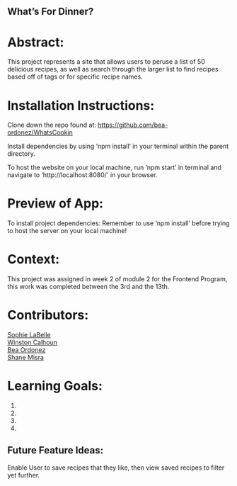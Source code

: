 ## What’s For Dinner?

# Abstract:

This project represents a site that allows users to peruse a list of 50 delicious recipes, as well as search through the larger list to find recipes based off of tags or for specific recipe names.


# Installation Instructions:
Clone down the repo found at: https://github.com/bea-ordonez/WhatsCookin

Install dependencies by using ‘npm install’ in your terminal within the parent directory.

To host the website on your local machine, run ’npm start’ in terminal and navigate to ‘http://localhost:8080/' in your browser.

# Preview of App:

To install project dependencies: Remember to use ‘npm install’ before trying to host the server on your local machine!


# Context:
This project was assigned in week 2 of module 2 for the Frontend Program, this work was completed between the 3rd and the 13th.

# Contributors:
[Sophie LaBelle](https://github.com/sophielabelle)\
[Winston Calhoun](https://github.com/WinstonCalhoun)\
[Bea Ordonez](https://github.com/bea-ordonez)\
[Shane Misra](https://github.com/sdmisra)

# Learning Goals:

1.
1.
1.
1.

## Future Feature Ideas:

Enable User to save recipes that they like, then view saved recipes to filter yet further.
